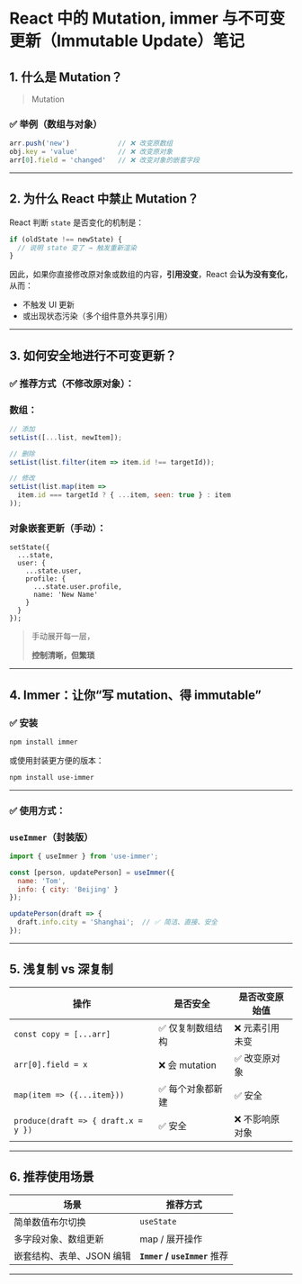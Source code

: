# React 中的 Mutation, immer 与不可变更新（Immutable Update）笔记

## **1. 什么是 Mutation？**

> Mutation
> 

### **✅ 举例（数组与对象）**

```jsx
arr.push('new')            // ❌ 改变原数组
obj.key = 'value'          // ❌ 改变原对象
arr[0].field = 'changed'   // ❌ 改变对象的嵌套字段
```

---

## **2. 为什么 React 中禁止 Mutation？**

React 判断 `state` 是否变化的机制是：

```jsx
if (oldState !== newState) {
  // 说明 state 变了 → 触发重新渲染
}
```

因此，如果你直接修改原对象或数组的内容，**引用没变**，React 会**认为没有变化**，从而：

- 不触发 UI 更新
- 或出现状态污染（多个组件意外共享引用）

---

## **3. 如何安全地进行不可变更新？**

### **✅ 推荐方式（不修改原对象）：**

### **数组：**

```jsx
// 添加
setList([...list, newItem]);

// 删除
setList(list.filter(item => item.id !== targetId));

// 修改
setList(list.map(item =>
  item.id === targetId ? { ...item, seen: true } : item
));
```

### **对象嵌套更新（手动）：**

```
setState({
  ...state,
  user: {
    ...state.user,
    profile: {
      ...state.user.profile,
      name: 'New Name'
    }
  }
});
```

> 手动展开每一层，
> 
> 
> **控制清晰，但繁琐**
> 

---

## **4. Immer：让你“写 mutation、得 immutable”**

### **✅ 安装**

```bash
npm install immer
```

或使用封装更方便的版本：

```bash
npm install use-immer
```

---

### **✅ 使用方式：**

### **`useImmer`（封装版）**

```jsx
import { useImmer } from 'use-immer';

const [person, updatePerson] = useImmer({
  name: 'Tom',
  info: { city: 'Beijing' }
});

updatePerson(draft => {
  draft.info.city = 'Shanghai';  // ✅ 简洁、直接、安全
});
```

---

## **5. 浅复制 vs 深复制**

| **操作** | **是否安全** | **是否改变原始值** |
| --- | --- | --- |
| `const copy = [...arr]` | ✅ 仅复制数组结构 | ❌ 元素引用未变 |
| `arr[0].field = x` | ❌ 会 mutation | ✅ 改变原对象 |
| `map(item => ({...item}))` | ✅ 每个对象都新建 | ✅ 安全 |
| `produce(draft => { draft.x = y })` | ✅ 安全 | ❌ 不影响原对象 |

---

## **6. 推荐使用场景**

| **场景** | **推荐方式** |
| --- | --- |
| 简单数值布尔切换 | `useState` |
| 多字段对象、数组更新 | map / 展开操作 |
| 嵌套结构、表单、JSON 编辑 | **`Immer` / `useImmer`** 推荐 |

---